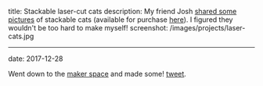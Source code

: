 title: Stackable laser-cut cats
description: My friend Josh [shared some](https://twitter.com/JoshWComeau/status/944200677412175872) [pictures](https://twitter.com/JoshWComeau/status/946948894952443904) of stackable cats (available for purchase [here](https://colossalshop.com/products/wooden-cat-stacking-game?variant=8910488005)). I figured they wouldn't be too hard to make myself!
screenshot: /images/projects/laser-cats.jpg

---
date: 2017-12-28

Went down to the [maker space](http://provolt.org/) and made some! [tweet](https://twitter.com/jaredforsyth/status/946815785749569536).